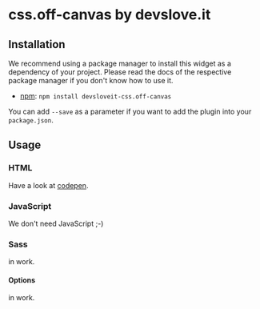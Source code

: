 # css.off-canvas by devslove.it

## Installation
We recommend using a package manager to install this widget as a dependency of your project. Please read the docs of the respective package manager if you don't know how to use it.
* [npm](https://www.npmjs.com/package/devsloveit-css.off-canvas): `npm install devsloveit-css.off-canvas`

You can add `--save` as a parameter if you want to add the plugin into your `package.json`.

## Usage
### HTML
Have a look at [codepen](https://codepen.io/devsloveit/pen/VmgEBO).

### JavaScript
We don't need JavaScript ;-)

### Sass
in work.

#### Options
in work.